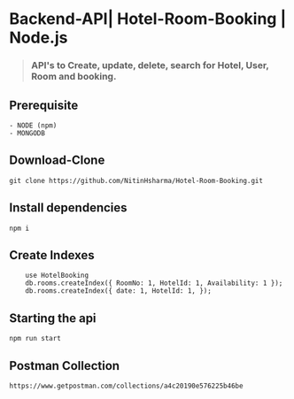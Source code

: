 # Backend-API| Hotel-Room-Booking | Node.js
>### API's to Create, update, delete, search for Hotel, User, Room and booking.

## Prerequisite
```
- NODE (npm)
- MONGODB
```

## Download-Clone
```
git clone https://github.com/NitinHsharma/Hotel-Room-Booking.git
```

## Install dependencies
```
npm i
```

## Create Indexes
```
    use HotelBooking
    db.rooms.createIndex({ RoomNo: 1, HotelId: 1, Availability: 1 });
    db.rooms.createIndex({ date: 1, HotelId: 1, });

```

## Starting the api
```
npm run start
```

## Postman Collection
```
https://www.getpostman.com/collections/a4c20190e576225b46be
```
